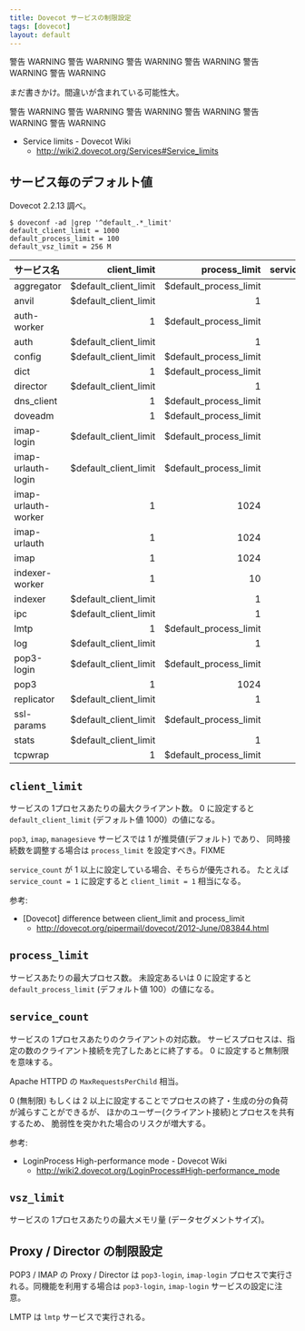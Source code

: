 ```yaml
---
title: Dovecot サービスの制限設定
tags: [dovecot]
layout: default
---
```


警告 WARNING 警告 WARNING 警告 WARNING 警告 WARNING 警告 WARNING 警告 WARNING

まだ書きかけ。間違いが含まれている可能性大。

警告 WARNING 警告 WARNING 警告 WARNING 警告 WARNING 警告 WARNING 警告 WARNING

  * Service limits - Dovecot Wiki
    * http://wiki2.dovecot.org/Services#Service_limits

サービス毎のデフォルト値
----------------------------------------------------------------------

Dovecot 2.2.13 調べ。

``` console
$ doveconf -ad |grep '^default_.*_limit'
default_client_limit = 1000
default_process_limit = 100
default_vsz_limit = 256 M
```

| サービス名          | client_limit          | process_limit          | service_count   |
|:------------------- | ---------------------:| ----------------------:| ---------------:|
| aggregator          | $default_client_limit | $default_process_limit |               0 |
| anvil               | $default_client_limit |                      1 |               0 |
| auth-worker         |                     1 | $default_process_limit |               1 |
| auth                | $default_client_limit |                      1 |               0 |
| config              | $default_client_limit | $default_process_limit |               0 |
| dict                |                     1 | $default_process_limit |               0 |
| director            | $default_client_limit |                      1 |               0 |
| dns_client          |                     1 | $default_process_limit |               0 |
| doveadm             |                     1 | $default_process_limit |               1 |
| imap-login          | $default_client_limit | $default_process_limit |               1 |
| imap-urlauth-login  | $default_client_limit | $default_process_limit |               1 |
| imap-urlauth-worker |                     1 |                   1024 |               1 |
| imap-urlauth        |                     1 |                   1024 |               1 |
| imap                |                     1 |                   1024 |               1 |
| indexer-worker      |                     1 |                     10 |               0 |
| indexer             | $default_client_limit |                      1 |               0 |
| ipc                 | $default_client_limit |                      1 |               0 |
| lmtp                |                     1 | $default_process_limit |               0 |
| log                 | $default_client_limit |                      1 |               0 |
| pop3-login          | $default_client_limit | $default_process_limit |               1 |
| pop3                |                     1 |                   1024 |               1 |
| replicator          | $default_client_limit |                      1 |               0 |
| ssl-params          | $default_client_limit | $default_process_limit |               0 |
| stats               | $default_client_limit |                      1 |               0 |
| tcpwrap             |                     1 | $default_process_limit |               0 |

`client_limit`
----------------------------------------------------------------------

サービスの 1プロセスあたりの最大クライアント数。
0 に設定すると `default_client_limit` (デフォルト値 1000）の値になる。

`pop3`, `imap`, `managesieve` サービスでは 1 が推奨値(デフォルト) であり、
同時接続数を調整する場合は `process_limit` を設定すべき。FIXME

`service_count` が 1 以上に設定している場合、そちらが優先される。
たとえば `service_count = 1` に設定すると `client_limit = 1` 相当になる。

参考:

  * [Dovecot] difference between client_limit and process_limit
    * http://dovecot.org/pipermail/dovecot/2012-June/083844.html

`process_limit`
----------------------------------------------------------------------

サービスあたりの最大プロセス数。
未設定あるいは 0 に設定すると `default_process_limit` (デフォルト値 100）の値になる。

`service_count`
----------------------------------------------------------------------

サービスの 1プロセスあたりのクライアントの対応数。
サービスプロセスは、指定の数のクライアント接続を完了したあとに終了する。
0 に設定すると無制限を意味する。

Apache HTTPD の `MaxRequestsPerChild` 相当。

0 (無制限) もしくは 2
以上に設定することでプロセスの終了・生成の分の負荷が減らすことができるが、
ほかのユーザー(クライアント接続)とプロセスを共有するため、
脆弱性を突かれた場合のリスクが増大する。

参考:

  * LoginProcess High-performance mode - Dovecot Wiki
    * http://wiki2.dovecot.org/LoginProcess#High-performance_mode

`vsz_limit`
----------------------------------------------------------------------

サービスの 1プロセスあたりの最大メモリ量 (データセグメントサイズ)。

Proxy / Director の制限設定
----------------------------------------------------------------------

POP3 / IMAP の Proxy / Director は `pop3-login`, `imap-login`
プロセスで実行される。同機能を利用する場合は
`pop3-login`, `imap-login` サービスの設定に注意。

LMTP は `lmtp` サービスで実行される。

